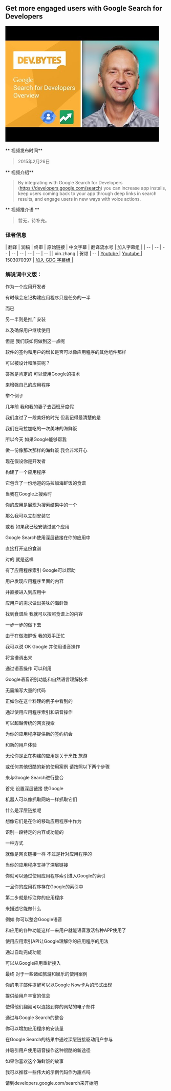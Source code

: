 ## Get more engaged users with Google Search for Developers

![video_screenshot](images/wYmEwLgj2ik.jpg)

** 视频发布时间**
 
> 2015年2月26日

** 视频介绍**

> By integrating with Google Search for Developers (https://developers.google.com/search) you can increase app installs, keep users coming back to your app through deep links in search results, and engage users in new ways with voice actions.  

** 视频推介语 **

>  暂无，待补充。


### 译者信息

| 翻译 | 润稿 | 终审 | 原始链接 | 中文字幕 |  翻译流水号  |  加入字幕组  |
| -- | -- | -- | -- | -- |  -- | -- | -- |
| xin.zhang | 贺颂 | -- | [ Youtube ]( https://www.youtube.com/watch?v=wYmEwLgj2ik )  |  [ Youtube ]( https://www.youtube.com/watch?v=W32PofrL-6A ) | 1503070397 | [ 加入 GDG 字幕组 ]( http://www.gfansub.com/join_translator )  |



### 解说词中文版：

作为一个应用开发者

有时候会忘记构建应用程序只是任务的一半

而已

另一半则是推广安装

以及确保用户继续使用

但是  我们该如何做到这一点呢

软件的签约和用户的增长是否可以像应用程序的其他组件那样

可以被设计和落实呢？

答案是肯定的  可以使用Google的技术

来增强自己的应用程序

举个例子

几年前  我和我的妻子去西班牙度假

我们度过了一段美好的时光  但我记得最清楚的是

我们在马拉加吃的一次美味的海鲜饭

所以今天  如果Google能够帮我

做一份像那次那样的海鲜饭  我会非常开心

现在假设你是开发者

构建了一个应用程序

它包含了一份地道的马拉加海鲜饭的食谱

当我在Google上搜索时

你的应用是展现为搜索结果中的一个

那么我可以立刻安装它

或者  如果我已经安装过这个应用

Google Search使用深层链接在你的应用中

直接打开这份食谱

对的  就是这样

有了应用程序索引  Google可以帮助

用户发现应用程序里面的内容

并直接进入到应用中

应用户的需求做出美味的海鲜饭

找到食谱后  我就可以按照食谱上的内容

一步一步的做下去

由于在做海鲜饭  我的双手正忙

我可以说  OK  Google  并使用语音操作

将食谱调出来

通过语音操作  可以利用

Google语音识别功能和自然语言理解技术

无需编写大量的代码

正如你在这个料理的例子中看到的

通过使用应用程序索引和语音操作

可以超越传统的网页搜索

为你的应用程序提供新的签约机会

和新的用户体验

无论你是正在构建的应用是关于烹饪  旅游

或任何其他很酷的新的使用案例  请按照以下两个步骤 

来与Google Search进行整合

首先  设置深层链接  使Google

机器人可以像抓取网站一样抓取它们

什么是深层链接呢

想像它们是在你的移动应用程序中作为

识别一段特定的内容或功能的

一种方式

就像是网页链接一样  不过是针对应用程序的

当你的应用程序支持了深层链接

你就可以通过使用应用程序索引进入Google的索引

一旦你的应用程序存在Google的索引中

第二步就是标注你的应用程序

来描述它能做什么

例如  你可以整合Google语音

和应用的各种功能这样一来用户就能语音激活各种APP使用了

使用应用索引API让Google理解你的应用程序的用法

通过自动完成功能

可以从Google应用重新接入

最终  对于一些诸如旅游和娱乐的使用案例

你的电子邮件提醒可以以Google Now卡片的形式出现

提供给用户丰富的信息

使得他们翻阅可以连接到你的网站的电子邮件

通过与Google Search的整合

你可以增加应用程序的安装量

在Google Search的结果中通过深层链接驱动用户参与

并吸引用户使用语音操作这种很酷的新途径

如果你喜欢这个海鲜饭的故事

我可以推荐一些伟大的示例代码作为甜点吗

请到developers.google.com/search来开始吧
